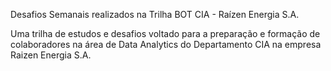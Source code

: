 Desafios Semanais realizados na Trilha BOT CIA - Raízen Energia S.A.

Uma trilha de estudos e desafios voltado para a preparação e formação de colaboradores na área de Data Analytics do Departamento CIA na empresa Raizen Energia S.A.
